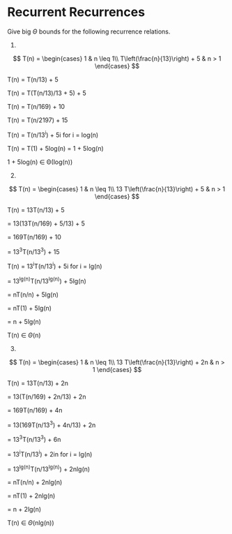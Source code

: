 # Recurrent Recurrences

Give big $\Theta$ bounds for the following recurrence relations.

1. 
$$ T(n) =
    \begin{cases}
        1 & n \leq 1\\
        T\left(\frac{n}{13}\right) + 5 & n > 1
    \end{cases}
$$
    
T(n) = T(n/13) + 5


T(n)     = T(T(n/13)/13 + 5) + 5


T(n)     = T(n/169) + 10


T(n)     = T(n/2197) + 15


T(n)     = T(n/13<sup>i</sup>) + 5i     for  i = log(n)


T(n)     = T(1) + 5log(n) = 1 + 5log(n)


1 + 5log(n) ∈ Θ(log(n))





2.
$$ T(n) =
    \begin{cases}
        1 & n \leq 1\\
        13 T\left(\frac{n}{13}\right) + 5 & n > 1
    \end{cases}
$$

T(n) = 13T(n/13) + 5

= 13(13T(n/169) + 5/13) + 5

= 169T(n/169) + 10

= 13<sup>3</sup>T(n/13<sup>3</sup>) + 15

T(n) = 13<sup>i</sup>T(n/13<sup>i</sup>) + 5i  for  i = lg(n)

= 13<sup>lg(n)</sup>T(n/13<sup>lg(n)</sup>) + 5lg(n)

= nT(n/n) + 5lg(n)

= nT(1) + 5lg(n)

= n + 5lg(n)

T(n) ∈ $\Theta$(n)

3.
$$ T(n) =
    \begin{cases}
        1 & n \leq 1\\
        13 T\left(\frac{n}{13}\right) + 2n & n > 1
    \end{cases}
$$


T(n) = 13T(n/13) + 2n

= 13(T(n/169) + 2n/13) + 2n

= 169T(n/169) + 4n

= 13(169T(n/13<sup>3</sup>) + 4n/13) + 2n

= 13<sup>3</sup>T(n/13<sup>3</sup>) + 6n

= 13<sup>i</sup>T(n/13<sup>i</sup>) + 2in  for  i = lg(n)

= 13<sup>lg(n)</sup>T(n/13<sup>lg(n)</sup>) + 2nlg(n)

= nT(n/n) + 2nlg(n)

= nT(1) + 2nlg(n)

= n + 2lg(n)

T(n) ∈ $\Theta$(nlg(n))

